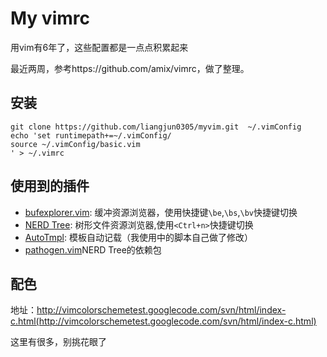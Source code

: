 # My vimrc
用vim有6年了，这些配置都是一点点积累起来

最近两周，参考https://github.com/amix/vimrc，做了整理。

## 安装
	git clone https://github.com/liangjun0305/myvim.git  ~/.vimConfig
	echo 'set runtimepath+=~/.vimConfig/
	source ~/.vimConfig/basic.vim
	' > ~/.vimrc

## 使用到的插件
* [bufexplorer.vim](https://github.com/tpope/vim-pathogen): 缓冲资源浏览器，使用快捷键`\be`,`\bs`,`\bv`快捷键切换
* [NERD Tree](https://github.com/scrooloose/nerdtree): 树形文件资源浏览器,使用`<Ctrl+n>`快捷键切换
* [AutoTmpl](http://www.vim.org/scripts/script.php?script_id=2460): 模板自动记载（我使用中的脚本自己做了修改）
* [pathogen.vim](https://github.com/tpope/vim-pathogen)NERD Tree的依赖包

## 配色
地址：http://vimcolorschemetest.googlecode.com/svn/html/index-c.html(http://vimcolorschemetest.googlecode.com/svn/html/index-c.html)

这里有很多，别挑花眼了
